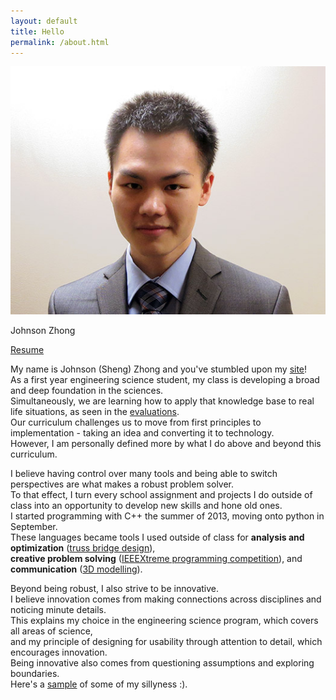 ```yaml
---
layout: default
title: Hello
permalink: /about.html
---
```

<div class="side frames">
<img src="res/self.jpg">
<p>Johnson Zhong</p>
</div>

[Resume](/res/resume.pdf)

My name is Johnson (Sheng) Zhong and you've stumbled upon my [site](/portfolio/projects/portfolio/)!  
As a first year engineering science student, my class is developing a broad and deep foundation in the sciences.  
Simultaneously, we are learning how to apply that knowledge base to real life situations, as seen in the [evaluations](/portfolio/evaluations/).  
Our curriculum challenges us to move from first principles to implementation - taking an idea and converting it to technology.  
However, I am personally defined more by what I do above and beyond this curriculum.  

I believe having control over many tools and being able to switch perspectives are what makes a robust problem solver.  
To that effect, I turn every school assignment and projects I do outside of class into an opportunity to develop new skills and hone old ones.  
I started programming with C++ the summer of 2013, moving onto python in September.  
These languages became tools I used outside of class for **analysis and optimization** ([truss bridge design](/portfolio/projects/bridgedesign/#design)),  
**creative problem solving** ([IEEEXtreme programming competition](ieee.html)), and **communication** ([3D modelling](projects/binder/#prototype)).  

Beyond being robust, I also strive to be innovative.  
I believe innovation comes from making connections across disciplines and noticing minute details.  
This explains my choice in the engineering science program, which covers all areas of science,  
and my principle of designing for usability through attention to detail, which encourages innovation.  
Being innovative also comes from questioning assumptions and exploring boundaries.  
Here's a [sample](evaluations/skulecourses/) of some of my sillyness :).  


<br>
<br>
<br>
<br>
<br>
<br>
<br>
<br>
<br>
<br>
<br>
<br>
<br>
<br>